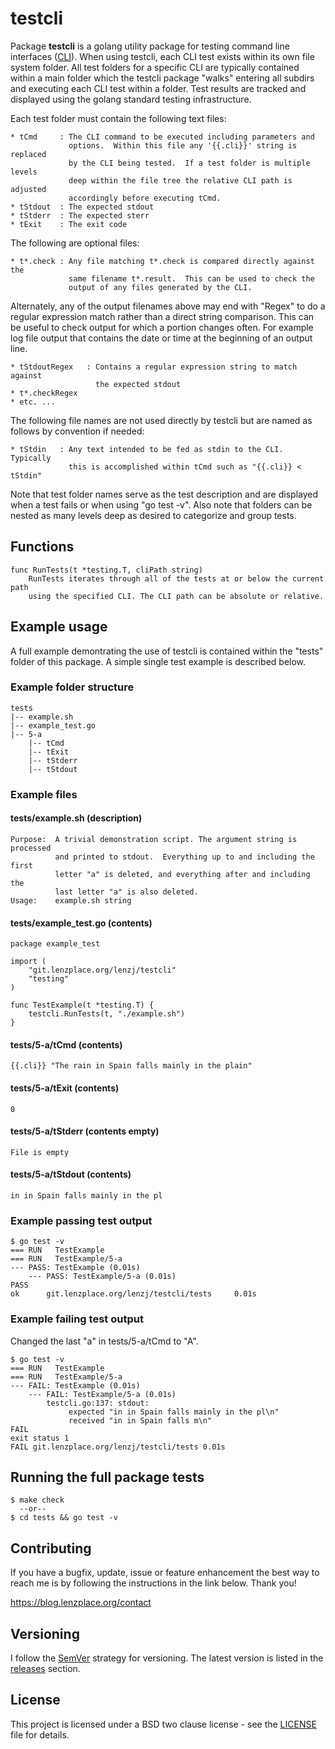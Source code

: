 # testcli

Package **testcli** is a golang utility package for testing command line
interfaces ([CLI](https://en.wikipedia.org/wiki/Command-line_interface)).  When
using testcli, each CLI test exists within its own file system folder. All test
folders for a specific CLI are typically contained within a main folder which
the testcli package "walks" entering all subdirs and executing each CLI test
within a folder. Test results are tracked and displayed using the golang
standard testing infrastructure.

Each test folder must contain the following text files:

```text
* tCmd     : The CLI command to be executed including parameters and
             options.  Within this file any '{{.cli}}' string is replaced
             by the CLI being tested.  If a test folder is multiple levels
             deep within the file tree the relative CLI path is adjusted
             accordingly before executing tCmd.
* tStdout  : The expected stdout
* tStderr  : The expected sterr
* tExit    : The exit code
```

The following are optional files:

```text
* t*.check : Any file matching t*.check is compared directly against the
             same filename t*.result.  This can be used to check the
             output of any files generated by the CLI.
```

Alternately, any of the output filenames above may end with "Regex" to do a
regular expression match rather than a direct string comparison.  This can be
useful to check output for which a portion changes often.  For example log file
output that contains the date or time at the beginning of an output line.

```text
* tStdoutRegex   : Contains a regular expression string to match against
                   the expected stdout
* t*.checkRegex
* etc. ...
```

The following file names are not used directly by testcli but are named as
follows by convention if needed:

```text
* tStdin   : Any text intended to be fed as stdin to the CLI.  Typically
             this is accomplished within tCmd such as "{{.cli}} < tStdin"
```

Note that test folder names serve as the test description and are displayed
when a test fails or when using "go test -v". Also note that folders can be
nested as many levels deep as desired to categorize and group tests.

## Functions

```text
func RunTests(t *testing.T, cliPath string)
    RunTests iterates through all of the tests at or below the current path
    using the specified CLI. The CLI path can be absolute or relative.
```

## Example usage

A full example demontrating the use of testcli is contained within the "tests"
folder of this package.  A simple single test example is described below.

### Example folder structure

```text
tests
|-- example.sh
|-- example_test.go
|-- 5-a
    |-- tCmd
    |-- tExit
    |-- tStderr
    |-- tStdout
```

### Example files

#### tests/example.sh (description)

```text
Purpose:  A trivial demonstration script. The argument string is processed
          and printed to stdout.  Everything up to and including the first
          letter "a" is deleted, and everything after and including the
          last letter "a" is also deleted.
Usage:    example.sh string
```

#### tests/example_test.go (contents)

```text
package example_test

import (
    "git.lenzplace.org/lenzj/testcli"
    "testing"
)

func TestExample(t *testing.T) {
    testcli.RunTests(t, "./example.sh")
}
```

#### tests/5-a/tCmd (contents)

```text
{{.cli}} "The rain in Spain falls mainly in the plain" 
```

#### tests/5-a/tExit (contents)

```text
0
```

#### tests/5-a/tStderr (contents empty)

```text
File is empty
```

#### tests/5-a/tStdout (contents)

```text
in in Spain falls mainly in the pl
```

### Example passing test output

```text
$ go test -v
=== RUN   TestExample
=== RUN   TestExample/5-a
--- PASS: TestExample (0.01s)
    --- PASS: TestExample/5-a (0.01s)
PASS
ok      git.lenzplace.org/lenzj/testcli/tests     0.01s
```

### Example failing test output

Changed the last "a" in tests/5-a/tCmd to "A".

```text
$ go test -v
=== RUN   TestExample
=== RUN   TestExample/5-a
--- FAIL: TestExample (0.01s)
    --- FAIL: TestExample/5-a (0.01s)
        testcli.go:137: stdout:
             expected "in in Spain falls mainly in the pl\n"
             received "in in Spain falls m\n"
FAIL
exit status 1
FAIL git.lenzplace.org/lenzj/testcli/tests 0.01s
```

## Running the full package tests

```text
$ make check
  --or--
$ cd tests && go test -v
```

## Contributing

If you have a bugfix, update, issue or feature enhancement the best way to reach
me is by following the instructions in the link below.  Thank you!

<https://blog.lenzplace.org/contact>


## Versioning

I follow the [SemVer](http://semver.org/) strategy for versioning. The latest
version is listed in the [releases](/lenzj/testcli/releases) section. 


## License

This project is licensed under a BSD two clause license - see the
[LICENSE](LICENSE) file for details.


<!-- vim:set ts=4 sw=4 et tw=80: -->
